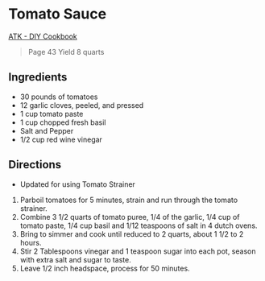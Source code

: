 # Tomato Sauce

[ATK - DIY Cookbook](https://shop.americastestkitchen.com/america-s-test-kitchen-diy-cookbook.html)

> Page 43
> Yield 8 quarts

## Ingredients
* 30 pounds of tomatoes
* 12 garlic cloves, peeled, and pressed
* 1 cup tomato paste
* 1 cup chopped fresh basil
* Salt and Pepper
* 1/2 cup red wine vinegar

## Directions

* Updated for using Tomato Strainer
1. Parboil tomatoes for 5 minutes, strain and run through the tomato strainer.
2. Combine 3 1/2 quarts of tomato puree, 1/4 of the garlic, 1/4 cup of tomato paste, 1/4 cup basil and 1/12 teaspoons of salt in 4 dutch ovens.
3. Bring to simmer and cook until reduced to 2 quarts, about 1 1/2 to 2 hours.
4. Stir 2 Tablespoons vinegar and 1 teaspoon sugar into each pot, season with extra salt and sugar to taste.
5. Leave 1/2 inch headspace, process for 50 minutes.
